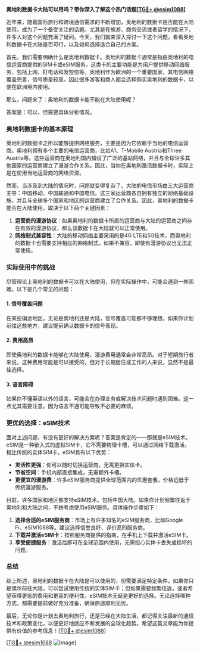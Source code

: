 **奥地利数据卡大陆可以用吗？带你深入了解这个热门话题[[TG💪+ @esim1088](https://t.me/s/esim1088)]**

近年来，随着国际旅行和跨境通信需求的不断增加，奥地利的数据卡是否能在大陆使用，成为了一个备受关注的话题。尤其是在旅游、商务交流或者留学的情况下，许多人对这个问题充满了疑问。今天，我们就来深入探讨一下这个问题，看看奥地利数据卡在大陆是否可行，以及如何选择适合自己的方案。

首先，我们需要明确什么是奥地利数据卡。奥地利的数据卡通常是指由奥地利的电信运营商提供的SIM卡或eSIM服务。这类卡的主要功能是为用户提供移动网络服务，包括上网、打电话和发短信等。奥地利作为欧洲的一个重要国家，其电信网络覆盖完善，信号质量较高，因此很多游客和商人都会选择购买奥地利的数据卡，以便在欧洲境内使用。

那么，问题来了：奥地利的数据卡能不能在大陆使用呢？

答案是：可以，但需要具体分析情况。

### 奥地利数据卡的基本原理

奥地利的数据卡之所以能够提供网络服务，主要是因为它依赖于当地的电信运营商。奥地利拥有多个主要的电信运营商，比如A1、T-Mobile Austria和Three Austria等。这些运营商在奥地利国内铺设了广泛的基站网络，并且与全球许多其他国家的运营商建立了漫游合作关系。因此，当你在奥地利激活数据卡时，实际上是在使用当地运营商的网络资源。

然而，当涉及到大陆的情况时，问题就变得复杂了。大陆的电信市场由三大运营商主导：中国移动、中国联通和中国电信。这三家运营商各自拥有独立的网络基础设施，并且与全球多个国家和地区的运营商建立了合作关系。因此，奥地利的数据卡能否在大陆使用，取决于以下两个关键因素：

1. **运营商的漫游协议**：如果奥地利的数据卡所属的运营商与大陆的运营商之间存在有效的漫游协议，那么该数据卡在大陆就可以正常使用。
2. **网络制式兼容性**：大陆的移动网络主要采用的是4G LTE和5G技术，而奥地利的数据卡也需要支持相应的网络制式。如果不兼容，即使有漫游协议也无法正常使用。

### 实际使用中的挑战

尽管理论上奥地利的数据卡可以在大陆使用，但在实际操作中，可能会遇到一些困难。以下是几个常见的问题：

#### 1. **信号覆盖问题**
   在某些偏远地区，无论是奥地利还是大陆，信号覆盖可能都不够理想。如果你计划前往这些地方，建议提前确认数据卡的信号表现。

#### 2. **费用高昂**
   即使奥地利的数据卡能够在大陆使用，漫游费用通常会非常高昂。对于短期旅行者来说，这种费用可能是可以接受的，但对于长期居住或工作的人来说，显然不是最佳选择。

#### 3. **语言障碍**
   如果你不懂英语以外的语言，可能会在办理业务或解决技术问题时遇到困难。这一点尤其需要注意，因为语言不通可能导致不必要的麻烦。

### 更优的选择：eSIM技术

面对上述问题，有没有更好的解决方案呢？答案是肯定的——那就是eSIM技术。eSIM是一种嵌入式的虚拟SIM卡，它不需要物理卡槽，可以通过网络下载激活。相比传统的实体SIM卡，eSIM具有以下优势：

- **灵活性更强**：你可以随时切换运营商，无需更换实体卡。
- **节省空间**：手机内部直接集成，无需额外卡槽。
- **更便宜的漫游费**：许多eSIM服务商提供全球范围内的优惠套餐，价格远低于传统漫游服务。

目前，许多国家和地区都支持eSIM技术，包括中国大陆。如果你计划频繁往返于奥地利和大陆之间，不妨考虑使用eSIM服务。具体操作步骤如下：

1. **选择合适的eSIM服务商**：市场上有许多知名的eSIM服务商，比如Google Fi、eSIM1088等。建议选择信誉良好、评价高的服务商。
2. **下载并激活eSIM卡**：按照服务商提供的指南，在手机上下载并激活eSIM卡。
3. **享受便捷服务**：激活后即可在全球范围内使用，无需担心实体卡丢失或损坏的问题。

### 总结

综上所述，奥地利的数据卡在大陆是可以使用的，但需要满足特定条件。如果你只是偶尔前往大陆，可以尝试使用传统的实体SIM卡；但如果需要频繁往返，或者希望获得更低的费用和更高的便利性，eSIM技术无疑是更好的选择。无论选择哪种方式，都需要提前做好充分准备，确保旅途顺利无忧。

最后，无论你是计划去奥地利旅行，还是已经在大陆生活，都记得关注最新的通信技术和政策变化，以便更好地适应不断发展的全球化趋势。希望这篇文章能为你提供有价值的参考信息！[[TG💪+ @esim1088](https://t.me/s/esim1088)]

[[TG💪+ @esim1088](https://t.me/s/esim1088) ![Image](https://i.postimg.cc/4NQfJmqS/Snipaste-2025-05-13-00-14-12.png)]